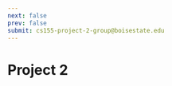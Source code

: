 ```yaml
---
next: false
prev: false
submit: cs155-project-2-group@boisestate.edu
---
```

# Project 2
<!--@include: ../../../parts/git-email-project.md -->

